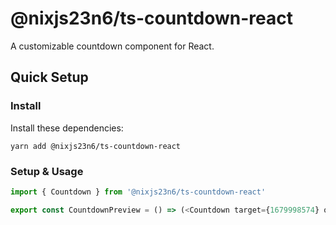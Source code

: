 # @nixjs23n6/ts-countdown-react

A customizable countdown component for React.

## Quick Setup

### Install

Install these dependencies:

`yarn add @nixjs23n6/ts-countdown-react`

### Setup & Usage

```typescript
import { Countdown } from '@nixjs23n6/ts-countdown-react'

export const CountdownPreview = () => (<Countdown target={1679998574} options={{ day: 'days', hour: 'hrs', minute: 'mins', second: 'secs' }}/>)
```
